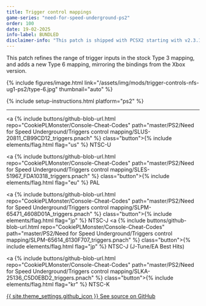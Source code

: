 ```yaml
---
title: Trigger control mappings
game-series: "need-for-speed-underground-ps2"
order: 100
date: 19-02-2025
info-label: BUNDLED
disclaimer-info: "This patch is shipped with PCSX2 starting with v2.3.184."
---
```


This patch refines the range of trigger inputs in the stock Type 3 mapping, and adds a new Type 6 mapping, mirroring the bindings from the Xbox version.

{% include figures/image.html link="/assets/img/mods/trigger-controls-nfs-ug1-ps2/type-6.jpg" thumbnail="auto" %}

{% include setup-instructions.html platform="ps2" %}

***

<a {% include buttons/github-blob-url.html repo="CookiePLMonster/Console-Cheat-Codes" path="master/PS2/Need for Speed Underground/Triggers control mapping/SLUS-20811_CB99CD12_triggers.pnach" %} class="button">{% include elements/flag.html flag="us" %} NTSC-U</a>

<a {% include buttons/github-blob-url.html repo="CookiePLMonster/Console-Cheat-Codes" path="master/PS2/Need for Speed Underground/Triggers control mapping/SLES-51967_FDA10318_triggers.pnach" %} class="button">{% include elements/flag.html flag="eu" %} PAL</a>

<a {% include buttons/github-blob-url.html repo="CookiePLMonster/Console-Cheat-Codes" path="master/PS2/Need for Speed Underground/Triggers control mapping/SLPM-65471_4608D01A_triggers.pnach" %} class="button">{% include elements/flag.html flag="jp" %} NTSC-J</a>
<a {% include buttons/github-blob-url.html repo="CookiePLMonster/Console-Cheat-Codes" path="master/PS2/Need for Speed Underground/Triggers control mapping/SLPM-65614_6130F707_triggers.pnach" %} class="button">{% include elements/flag.html flag="jp" %} NTSC-J (J-Tune/EA Best Hits)</a>

<a {% include buttons/github-blob-url.html repo="CookiePLMonster/Console-Cheat-Codes" path="master/PS2/Need for Speed Underground/Triggers control mapping/SLKA-25136_C5D0EBD2_triggers.pnach" %} class="button">{% include elements/flag.html flag="kr" %} NTSC-K</a>

<a href="https://github.com/CookiePLMonster/Console-Cheat-Codes/tree/master/PS2/Need%20for%20Speed%20Underground/Triggers%20control%20mapping" class="button github" target="_blank">{{ site.theme_settings.github_icon }} See source on GitHub</a>
